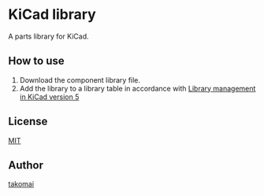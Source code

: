 # KiCad library

A parts library for KiCad.

## How to use

1. Download the component library file.
2. Add the library to a library table in accordance with [Library management in KiCad version 5](https://forum.kicad.info/t/library-management-in-kicad-version-5/14636)


## License

[MIT](https://github.com/takomai/kicad-lib/blob/master/LICENSE.txt)


## Author

[takomai](https://github.com/takomai)


